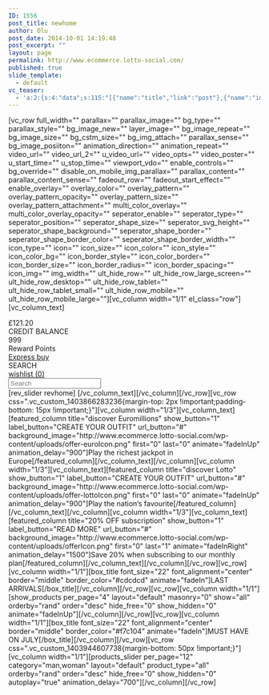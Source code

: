 ```yaml
---
ID: 1556
post_title: newhome
author: Olu
post_date: 2014-10-01 14:19:48
post_excerpt: ""
layout: page
permalink: http://www.ecommerce.lotto-social.com/
published: true
slide_template:
  - default
vc_teaser:
  - 'a:2:{s:4:"data";s:115:"[{"name":"title","link":"post"},{"name":"image","image":"featured","link":"none"},{"name":"text","mode":"excerpt"}]";s:7:"bgcolor";s:0:"";}'
---
```

[vc_row full_width="" parallax="" parallax_image="" bg_type="" parallax_style="" bg_image_new="" layer_image="" bg_image_repeat="" bg_image_size="" bg_cstm_size="" bg_img_attach="" parallax_sense="" bg_image_posiiton="" animation_direction="" animation_repeat="" video_url="" video_url_2="" u_video_url="" video_opts="" video_poster="" u_start_time="" u_stop_time="" viewport_vdo="" enable_controls="" bg_override="" disable_on_mobile_img_parallax="" parallax_content="" parallax_content_sense="" fadeout_row="" fadeout_start_effect="" enable_overlay="" overlay_color="" overlay_pattern="" overlay_pattern_opacity="" overlay_pattern_size="" overlay_pattern_attachment="" multi_color_overlay="" multi_color_overlay_opacity="" seperator_enable="" seperator_type="" seperator_position="" seperator_shape_size="" seperator_svg_height="" seperator_shape_background="" seperator_shape_border="" seperator_shape_border_color="" seperator_shape_border_width="" icon_type="" icon="" icon_size="" icon_color="" icon_style="" icon_color_bg="" icon_border_style="" icon_color_border="" icon_border_size="" icon_border_radius="" icon_border_spacing="" icon_img="" img_width="" ult_hide_row="" ult_hide_row_large_screen="" ult_hide_row_desktop="" ult_hide_row_tablet="" ult_hide_row_tablet_small="" ult_hide_row_mobile="" ult_hide_row_mobile_large=""][vc_column width="1/1" el_class="row"][vc_column_text]
<div class="row">
<div class="col-sm-12">
<div class="shopInfo">
<div class="bonusDev tc">
<div class="bonus-credit lcolor2">£121.20</div>
CREDIT BALANCE
<div class="divider"></div>
</div>
<div class="rewardDev tc">
<div class="reward-point blue2">999</div>
Reward Points
<div class="divider"></div>
</div>
<a class="btn btn-success expressBtn" href="#">Express buy</a>
<div class="shop-search"><label>SEARCH</label>
<i class="glyphicon glyphicon-search"></i></div>
<a class="btn wishlist-btn" href="/wishlist"><i class="glyphicon glyphicon-heart"></i>wishlist (0)</a>

</div>
</div>
</div>
<div class="row shop-search-bar"><input class="form-control" type="search" placeholder="Search" />
<i class="glyphicon glyphicon-search"></i></div>
[rev_slider revhome]
<script>// <![CDATA[
$(document).ready(function(){     $(".shop-search").click(function(){         $(".shop-search-bar").slideToggle('fast');     }); });
// ]]></script>[/vc_column_text][/vc_column][/vc_row][vc_row css=".vc_custom_1403866283236{margin-top: 2px !important;padding-bottom: 15px !important;}"][vc_column width="1/3"][vc_column_text][featured_column title="discover Euromillions" show_button="1" label_button="CREATE YOUR OUTFIT" url_button="#" background_image="http://www.ecommerce.lotto-social.com/wp-content/uploads/offer-euroIcon.png" first="0" last="0" animate="fadeInUp" animation_delay="900"]Play the richest jackpot in Europe[/featured_column][/vc_column_text][/vc_column][vc_column width="1/3"][vc_column_text][featured_column title="discover Lotto" show_button="1" label_button="CREATE YOUR OUTFIT" url_button="#" background_image="http://www.ecommerce.lotto-social.com/wp-content/uploads/offer-lottoIcon.png" first="0" last="0" animate="fadeInUp" animation_delay="900"]Play the nation‘s favourite[/featured_column][/vc_column_text][/vc_column][vc_column width="1/3"][vc_column_text][featured_column title="20% OFF subscription" show_button="1" label_button="READ MORE" url_button="#" background_image="http://www.ecommerce.lotto-social.com/wp-content/uploads/offerIcon.png" first="0" last="1" animate="fadeInRight" animation_delay="1500"]Save 20% when subscribing to our monthly plan[/featured_column][/vc_column_text][/vc_column][/vc_row][vc_row][vc_column width="1/1"][box_title font_size="22" font_alignment="center" border="middle" border_color="#cdcdcd" animate="fadeIn"]LAST ARRIVALS[/box_title][/vc_column][/vc_row][vc_row][vc_column width="1/1"][show_products per_page="4" layout="default" masonry="0" show="all" orderby="rand" order="desc" hide_free="0" show_hidden="0" animate="fadeInUp"][/vc_column][/vc_row][vc_row][vc_column width="1/1"][box_title font_size="22" font_alignment="center" border="middle" border_color="#f7c104" animate="fadeIn"]MUST HAVE ON JULY[/box_title][/vc_column][/vc_row][vc_row css=".vc_custom_1403944607738{margin-bottom: 50px !important;}"][vc_column width="1/1"][products_slider per_page="12" category="man,woman" layout="default" product_type="all" orderby="rand" order="desc" hide_free="0" show_hidden="0" autoplay="true" animation_delay="700"][/vc_column][/vc_row]